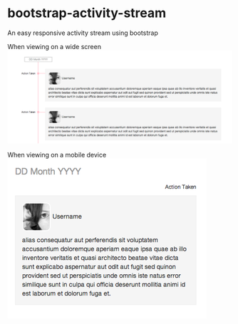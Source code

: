 bootstrap-activity-stream
=========================

An easy responsive activity stream using bootstrap

When viewing on a wide screen
![Big View](screenshots/big.png)

When viewing on a mobile device
![Small View](screenshots/small.png)
